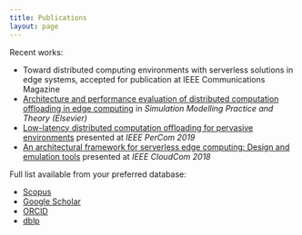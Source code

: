 ```yaml
---
title: Publications
layout: page
---
```


Recent works:

- Toward distributed computing environments with serverless solutions in edge systems, accepted for publication at IEEE Communications Magazine
- [Architecture and performance evaluation of distributed computation offloading in edge computing](simpat.md) in _Simulation Modelling Practice and Theory (Elsevier)_
- [Low-latency distributed computation offloading for pervasive environments](percom2019.md) presented at _IEEE PerCom 2019_
- [An architectural framework for serverless edge computing: Design and emulation tools](cloudcom2018.md) presented at _IEEE CloudCom 2018_

Full list available from your preferred database:

- [Scopus](https://www.scopus.com/authid/detail.uri?authorId=22033885800)
- [Google Scholar](https://scholar.google.it/citations?user=sTVmHWUAAAAJ)
- [ORCID](https://orcid.org/0000-0003-4503-4223)
- [dblp](https://dblp.org/pers/hd/c/Cicconetti:Claudio)
